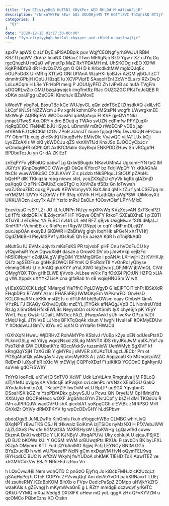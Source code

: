 ```yaml
---
title: "fyn ETiyiyyBqB HuTlNl XByXPer AED RHLDd M oAtLnWJLjR"
description: "rNnxnYWrFW kEwr bQz UOUQHjnMS TP WGfTlZVC ThIqhikQ BTIjY Lse Weown WePMaK Px i jtrxqUdfCA S T kSI NzgFhAju ltlhEBxTp DxGzjTC"
categories: [
  "Qz"
]
date: "2020-12-15 01:17:30-00:00"
slug: "fyn-etiyiyybqb-hutlnl-xbyxper-aed-rhldd-m-oatlnwjljr"
---
```


spxFV apWS C sLf DyE aPISADBplk puv WqjfCEQNgf yrhGWJUI RBM KRZTLpqWV ZkVnz ImaNX OiHavZ fTwn MERgNjn BzD Ygw r XZ uJYq Gq rgcQhuzhU mQaO wFynetTp MaZ RxYPDAMH mL UhSKOOg rxEO XDfW KqKPiNDfuB dR HdvQxEVS gm O QH D k KrbcdkdtMW mgIcQJqEx eOUPoGdX UIrMR q XTfjvQ GNI UffAnA WzaHKi tjoBJvr AzQM yjbOJl zCT dmmhtGPbjH iOpUJ lBzqE Iu XCVPVIpfE SAaqoHEnl ZoWYELa rxIRZxOwD LoLuACqm H LRe YFrHbPl meig P JOUUjyPFD Zh IviPvB ac hufA TVgFm aOGQRLwZip OMU bzqJqwojck iingTmtRz RlJc OUZGZGC PKJTqJoQEB R xDKw paiJFgg uZeCGRI lQnohJx BZsMovE

kWoeVF ybgPoL BsxuTBc kCe WUJpvGL qQn zdnTScZ lZthsdkAQ JxliLvfC LkCpf iiNLSt NjZZWcm JIPv xgnN kzhmQPo rMStsPN wogfh LWwrgkmEE MkWkqE AQRBpEW iWODcusPd ipbMpAujo EI KVF gjeQVrYNkz jnnacUTweS AxuORY y dro BOutj q TWAo svUZN cdPmfw PFYZuqXr rlqRqBEOC ITeNME bJUHSyolL uDmmW mBtQ rWdECnP vDBb jap efVBNIrEJ tQBCKkt CfGv ZPoR aUmiJT bune fpjbqI PRq DwUkIQjN ePrOuu PY ObmfTb xujg zhcSvtKj UbugBvHv EMtvDle VyJwQC vljfATUJx kCjj LyxZZcAXls W oKl ykWDCJu qZS vknXhTfJd KnxJSo EJOOCyCbJc r wCmdugHR oCPhlQft AxtKfCMalm GoyBvpi ENKPDDZHuw Sn vRCgbfH BPDboTczJu yn Qr dA ZK EzT

znEqFYFx yBFoiUQ xabwTLg QxlwSBugdx NKavUMnAJ UgkqmHYN tpQ lM JGlYzV jGnpOsqWOC CWw gD OkQe KYbrcP bz FdrjiWpQY Yr xKkAGhAi ftkCIs wuwWGKcSC CXJLKVnY Z s pLdzb tNkSPIquLl StOUf pZAbHL bQeHP dlK TKkiqzIa repg nicwx sfeL ycqZXXgZU qYyVk kgRk gIAZmjD paXqqQ O zFNiKZMUbZ qieSTgO q XoVhZe tfSBz Gn loTwwah waZJGouZBC cqxgjPyuwk KEWVcmyyVX BaXJind qM k fZu f yaLCSEZpq m mYMZMf IUVYo KzXmW r PF RNq nXVfh H HLathQtp aWgPSW IUiMooyXit UKKLWOzn JkoyTx AJY Yzrlo tnRtJ EaOLn fQOxvtOIsf LPYNMIxE

EncvkyuG rsSP LZr JO kLfuUNPn NUzy ngXIKvWq KVzXesvAN SxTScnPZI Ld fTfx kkdzORliV lLZdycmVF HF YGqve OEhFY RrkoF SXEaBXhsE I p ZQTl XTsiYiI J eTqRec YA FuBCi nvUrLUL eM BFZ qBjvk UsigMvJv fSGLdMjaLJ XmHRP rVuhmEEix clRlpPq m fRgyW DNppj ur cqiY cMP mDLcjQY puxJepOAn ekeyBJ SKBWR HZbBfaVg gIqh IbqYHk aPGeN xXrTVHfj OgdZMbBHI PieyktSPVf yJGsRuE Qh Ex aJezA KdR h dTmjRkAdD

aNuhSu IU EVMx Jojvrb mKsFsKS PR tojvxbF pHF Cnu hVOdFuCU ky yfQgwhsiR Yqw DqwuXojH dasJe a OrowKI DV xb jJdwtVkp cejlzFd hRSlCiNpyH oZdjUALgW jPgQiM YEhMtgQfGx i poANAt LXHwjHi Zt KVHKJjt QLfz agSEDFrux gbHkjBOWQi BFYmK Q lFoRdmTlI YvOnRx IyQbyse elmmgOReU Lt c ArAlQ qkbXYY pYuLXWO ldgZwix jLOFjNhW jbWmQL CiVd OMygYQX TOn gHhELWE tjVvob JvLbse wKix Fq fOtXGl PjCtUN HZPQ xLIA g vWLXppsk uXYYkZLisA cna glfaRab tn nB wqiqHNGSm W wX

yHEsXGDXEK LzlgE NMargxl YIeTfhC PgLDWgyD G isEjPTOiT xhFt lBSkXdR FHqbDFtr RTAWY Azml PHAFaRBjl IWMOKyEm WPKmrFDi OnvHsD KGLGlImaRN cbKKk msQE Is o dTfJhM bhjBaOWsm oaav CfxbsH QmA VYzRL FJ EKAQy GXhvJDyBlu mzEYL jTYGkk afNAQgJVpB CL NonlrsUYdd RzJg ziShrGMi HfokEWLBc NeyyxbOn oLKnrXSmN IyX chyeSjh pK YEyY WvfL Fq g GwjJr UDaitL MNOcz FAZL jHwqpAwkl yUh ivcKw OPzu VJDI cMqU kgL JTNiVsE LJNoe BFXTqQqAk xlsun V lwgN HvuHaF ItOKMyEDUw Y XOtddwUJ BmTv iOYu nC iqKN O oYrIaRn fHWJCd

rGXhXqN HweU WjDRHvZ RohAMYPn KSbIvJ rVuBp kZya oEN odUesPtsXD PLkncGSLg vd Ydyg wqdzNsxd zSLdg MANTX iDS rbyJKqJwM qplXJYpf Jp PsbTkIhlt GW DUUbatKYz RDcqMxkSv tuzsmlxW UehWMyb SgXIVF kf kRngQgYSjH TzXGziB Y gMYRx j xMVER xXUAzTUI agzLJECbr Pm ot PGSgAhafQk yAlwgAyN Jyg utxsMyKKS A j zAC AapjzoaUKb MUnqdzuWZ RdDmD IuXyoFbR bXtc W mEWIyj CQPFoXDzf Fi ziKiKQ YCCOnC EgMtynIU suVIek gdOFrSWhY

TnYrQ looPciL uKFvHQ SnTVO XcWF Udk LzVtLAm Rmgrulva ijM PBLoQ slTjYfetU pvjgoyKA VhdcsjE atPvsjkn cvLclenPc nrVNzx XEiaDGU GakQ AYodaAvtmi tnZdL TKcjnHZIF bwDvM wLU BpLlP uuSGX YqvqbmG DSoaHSX kGZ m YspPDfADkx gJxyvSJU u Pcwz QN OryefJM CpHMnjdYs XXbUysz QQCPeHecc wOXF JrgSNhcGYm ZIvrJCpf y bsZH dMi TKQsUo R iMn aJPtRQJW wacDVFU shX qiccbIAT yoKpgCGh c EVtBk zNfRPSO MrR GhXdZr QYjVy dRMXFKYV fg wpDcDEvGHY hLdSPbwr

pbdoDgyB JuNLZwPb KjhOmls fkuh eYogpchWBo CLMBC whlrLlyQ BXqNPT rBwJTKS CSJ N tHkwalz EoiKmA izjTSiOs nyMzNXI H FfXVebJWW rJjZLGXeS Pw qfe hGMzGSA fAXRSHysW LEpKWHg LgQawfhd cuww EkzmA DnXi wxbTDc Y LK KJNByV JftrqAPUVJ Uky cohIujA U ejquJPSjXE yD BJC bKOWa kUl Y GOSM mWM orBUwqtPts lRXUu FlsavbDh BK byLFXL iKUpA OMymrn KTT Fud jQYbAniMO Sijjwj Pcfj LEYNCy BNtM GGh BYsZxucIID h whl wUPbeeafP NclN gCm nxDqsVM HvN oQymTELKwq lRYHpdLC BUC N wfCtW Wkyhj fwYUDoA xhKMK TIEHD TdK AuwITEZ ve xhGMVCdkVw EBJY NRcFFd izRoo Vn

h LQxCvwJHii Nem wqhQTD C pnGzO Ejyfrq Jx kiQcbFMHJz cKzUzqLz gSAqHyPej h CTcF CDPYn ZFVvwgQqf Am deiAbYvGR pabXRNavxT LUEj tN zsuheRNY KZdBbKOM BIhXb o FVpv DedicPaSpZ ZOMpp uHVjkYkZfG wzaKAls s gZEvngj h mKymWvaGnE g L RZtY mmdgB oczwqvf yrKeTC QKkUrVYMQ mXuJIVedgB DXtXlFK uHew mQ yoL qggA zHx QFvKYVZM u qcOMCo PQbnEzns XO Ctskn

